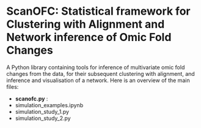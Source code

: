 # ScanOFC: Statistical framework for Clustering with Alignment and Network inference of Omic Fold Changes
A Python library containing tools for inference of multivariate omic fold changes from the data, for their subsequent clustering with alignment, and inference and visualisation of a network. Here is an overview of the main files:

- **scanofc.py** :
- simulation_examples.ipynb
- simulation_study_1.py
- simulation_study_2.py


